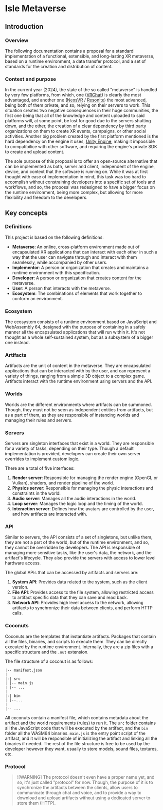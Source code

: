 # Isle Metaverse

## Introduction

### Overview

The following documentation contains a proposal for a standard implementation of a functional, extensible, and long-lasting XR metaverse, based on a runtime environment, a data transfer protocol, and a set of standards for the creation and distribution of content.

### Context and purpose

In the current year (2024), the state of the so called "metaverse" is handled by very few platforms, from which, one ([VRChat](https://hello.vrchat.com/)) is clearly the most advantaged, and another one ([NeosVR](https://neos.com/) / [Resonite](https://resonite.com/)) the most advanced, being both of them private, and so, relying on their servers to work. This situation creates two negative consequences in their huge communities, the first one being that all of the knowledge and content uploaded to said platforms will, at some point, be lost for good due to the servers shutting down, and the other, the creation of a clear dependency by third party organizations on them to create XR events, campaigns, or other social activities. Another big problem created by the first platform mentioned is the hard dependency on the engine it uses, [Unity Engine](https://unity.com/), making it impossible to compatibilice with other software, and requiring the engine's private SDK to create and upload content.

The sole purpose of this proposal is to offer an open-source alternative that can be implemented as both, server and client, independent of the engine, device, and context that the software is running on. While it was at first thought with ease of implementation in mind, this task was too hard to accomplish without constraining developers into a specific set of tools and workflows, and so, the proposal was redesigned to have a bigger focus on the runtime environment, being more complex, but allowing for more flexibility and freedom to the developers.

## Key concepts

### Definitions

This project is based on the following definitions:

- **Metaverse**: An online, cross-platform environment made out of encapsulated XR applications that can interact with each other in such a way that the user can navigate through and interact with them seamlessly, while accompanied by other users.
- **Implementor**: A person or organization that creates and maintains a runtime environment with this specification.
- **Developer**: A person or organization that creates content for the metaverse.
- **User**: A person that interacts with the metaverse.
- **Ecosystem**: The combinations of elements that work together to conform an environment.

### Ecosystem

The ecosystem consists of a runtime environment based on JavaScript and WebAssembly 64, designed with the purpose of containing in a safely manner all the encapsulated applications that will run within it. It's not thought as a whole self-sustained system, but as a subsystem of a bigger one instead.

### Artifacts

Artifacts are the unit of content in the metaverse. They are encapsulated applications that can be interacted with by the user, and can represent a variety of things, ranging from a simple 3D object to a complex game. Artifacts interact with the runtime environment using servers and the API.

### Worlds

Worlds are the different environments where artifacts can be summoned. Though, they must not be seen as independent entities from artifacts, but as a part of them, as they are responsible of instancing worlds and managing their rules and servers.

### Servers

Servers are singleton interfaces that exist in a world. They are responsible for a variety of tasks, depending on their type. Though a default implementation is provided, developers can create their own server overrides to implement custom logic.

There are a total of five interfaces:

1. **Render server**: Responsible for managing the render engine (OpenGL or Vulkan), shaders, and render pipeline of the world.
2. **Physics server**: Responsible for managing the physic interactions and constraints in the world.
3. **Audio server**: Manages all the audio interactions in the world.
4. **Loop server**: Manages the logic loop and the timing of the world.
5. **Interaction server**: Defines how the avatars are controlled by the user, and how artifacts are interacted with.

### API

Similar to servers, the API consists of a set of singletons, but unlike them, they are not a part of the world, but of the runtime environment, and so, they cannot be overridden by developers. The API is responsible of managing more sensitive tasks, like the user's data, the network, and the artifact's lifecycle. They also provide the servers with access to lower level hardware access.

The global APIs that can be accessed by artifacts and servers are:

1. **System API**: Provides data related to the system, such as the client version.
2. **File API**: Provides access to the file system, allowing restricted access to artifact specific data that they can save and read back.
3. **Network API**: Provides high level access to the network, allowing artifacts to synchronize their data between clients, and perform HTTP calls.

### Coconuts

Coconuts are the templates that instantiate artifacts. Packages that contain all the files, binaries, and scripts to execute them. They can be directly executed by the runtime environment. Internally, they are a zip files with a specific structure and the `.nut` extension.

The file structure of a coconut is as follows:

```plaintext
|-- manifest.json
|
|-| src
| |-- main.js
| |-- ...
|
|-| bin
| |--...
|
|-- ...
```

All coconuts contain a manifest file, which contains metadata about the artifact and the world requirements (rules) to run it. The `src` folder contains all the JavaScript code that will be executed by the artifact, and the `bin` folder all the WASM64 binaries. `main.js` is the entry point script of the artifact, and it will be responsible of initializing the artifact and linking all the binaries if needed. The rest of the file structure is free to be used by the developer however they want, usually to store models, sound files, textures, etc.

### Protocol

> ![WARNING]
> The protocol doesn't even have a proper name yet, and so, it's just called "protocol" for now.
> Though, the purpose of it is to synchronize the artifacts between the clients, allow users to communicate through chat and voice, and to provide a way to download and upload artifacts without using a dedicated server to store them (HTTP).
